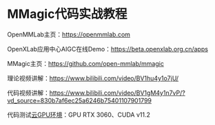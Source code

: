 # MMagic代码实战教程

OpenMMLab主页：https://openmmlab.com

OpenXLab应用中心AIGC在线Demo：https://beta.openxlab.org.cn/apps

MMagic主页：https://github.com/open-mmlab/mmagic

理论视频讲解：https://www.bilibili.com/video/BV1hu4y1o7jU/

代码视频讲解：https://www.bilibili.com/video/BV1gM4y1n7vP/?vd_source=830b7af6ec25a6246b75401107901799

代码测试[云GPU环境](https://featurize.cn?s=d7ce99f842414bfcaea5662a97581bd1)：GPU RTX 3060、CUDA v11.2
